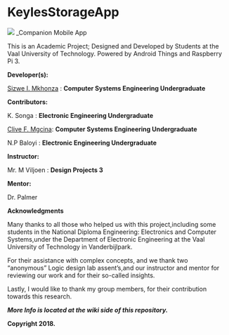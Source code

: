 # KeylesStorageApp

![](https://github.com/wastedMynd/KeylesStorageSystem-/blob/master/parcels_2.png)
_Companion Mobile App 

This is an Academic Project; Designed and Developed by Students</font> at the Vaal University of Technology</b></font>. Powered by Android Things and Raspberry Pi 3.

**Developer(s):**

<a href="https://sites.google.com/s/0B5kdqf5nB-cuZ1MtcDdCRk40R0U/p/0B5kdqf5nB-cuZG9PUnhMSHJBRWc/preview?authuser=2">Sizwe I. Mkhonza</a> : **Computer Systems Engineering Undergraduate**
            
**Contributors:**

K. Songa : **Electronic Engineering Undergraduate**
         
<a href="https://www.facebook.com/fezile.clive.5">Clive F. Mgcina</a>: **Computer Systems Engineering Undergraduate**

N.P Baloyi : **Electronic Engineering Undergraduate**


**Instructor:**

Mr. M Viljoen : **Design Projects 3**
           

**Mentor:**

Dr. Palmer



****Acknowledgments****

Many thanks to all those who helped us with this project,including some students in the National Diploma Engineering: Electronics and Computer Systems,under the Department of Electronic Engineering at the Vaal University of Technology in Vanderbijlpark.

For their assistance with complex concepts, and we thank two “anonymous” Logic design lab assent’s,and our instructor and mentor for reviewing our work and for their so-called insights.
            

Lastly, I would like to thank my group members, for their contribution towards this research.
            


**_More Info is located at the wiki side of this repository._**

**Copyright 2018.**
